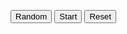 <!DOCTYPE html>
<html>
<head>
<title>Game of Life</title>
<meta charset="utf-8">
<script src="lifegame.js"></script>
</head>
<body>
 
<div style="margin: 1em 0;">
<form>
<input type="button" value="Random" id="buttonRandom">
<input type="button" value="Start" id="buttonStart">
<input type="button" value="Reset" id="buttonReset">
</form>
</div>
 
<canvas id="lifegame" width="320" height="320"></canvas>
</body>
</html>
